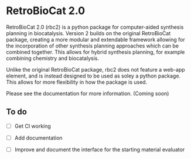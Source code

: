 # RetroBioCat 2.0
RetroBioCat 2.0 (rbc2) is a python package for computer-aided synthesis planning
in biocatalysis.  Version 2 builds on the original RetroBioCat package, creating
a more modular and extendable framework allowing for the incorporation of other
synthesis planning approaches which can be combined together.  This allows for hybrid
synthesis planning, for example combining chemistry and biocatalysis.

Unlike the original RetroBioCat package, rbc2 does not feature a web-app element,
and is instead designed to be used as soley a python package.  This allows for more
flexibility in how the package is used.  

Please see the documentation for more information.
(Coming soon)

## To do
- [ ] Get CI working
- [ ] Add documentation
- [ ] Improve and document the interface for the starting material evaluator



